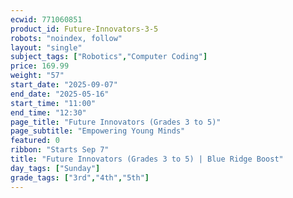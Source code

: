 ```yaml
---
ecwid: 771060851
product_id: Future-Innovators-3-5
robots: "noindex, follow"
layout: "single"
subject_tags: ["Robotics","Computer Coding"]
price: 169.99
weight: "57"
start_date: "2025-09-07"
end_date: "2025-05-16"
start_time: "11:00"
end_time: "12:30"
page_title: "Future Innovators (Grades 3 to 5)"
page_subtitle: "Empowering Young Minds"
featured: 0
ribbon: "Starts Sep 7"
title: "Future Innovators (Grades 3 to 5) | Blue Ridge Boost"
day_tags: ["Sunday"]
grade_tags: ["3rd","4th","5th"]
---
```

